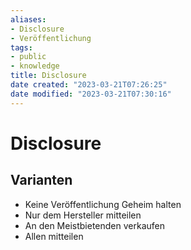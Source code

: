 ```yaml
---
aliases: 
- Disclosure
- Veröffentlichung
tags:
- public
- knowledge
title: Disclosure
date created: "2023-03-21T07:26:25"
date modified: "2023-03-21T07:30:16"
---
```


# Disclosure

## Varianten

- Keine Veröffentlichung Geheim halten
- Nur dem Hersteller mitteilen
- An den Meistbietenden verkaufen
- Allen mitteilen
